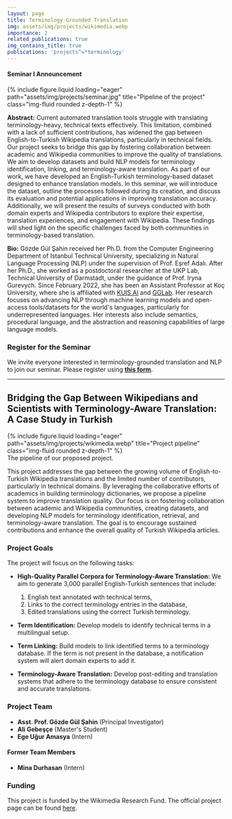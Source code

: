 ```yaml
---
layout: page
title: Terminology-Grounded Translation
img: assets/img/projects/wikimedia.webp
importance: 2
related_publications: true
img_contains_title: true
publications: 'projects^=*terminology'
---
```


#### Seminar I Announcement

<div class="row">
    <div class="col-sm mt-3 mt-md-0">
        {% include figure.liquid loading="eager" path="assets/img/projects/seminar.jpg" title="Pipeline of the project" class="img-fluid rounded z-depth-1" %}
    </div>
</div>

**Abstract:** Current automated translation tools struggle with translating terminology-heavy, technical texts effectively. This limitation, combined with a lack of sufficient contributions, has widened the gap between English-to-Turkish Wikipedia translations, particularly in technical fields. Our project seeks to bridge this gap by fostering collaboration between academic and Wikipedia communities to improve the quality of translations. We aim to develop datasets and build NLP models for terminology identification, linking, and terminology-aware translation. As part of our work, we have developed an English-Turkish terminology-based dataset designed to enhance translation models. In this seminar, we will introduce the dataset, outline the processes followed during its creation, and discuss its evaluation and potential applications in improving translation accuracy. Additionally, we will present the results of surveys conducted with both domain experts and Wikipedia contributors to explore their expertise, translation experiences, and engagement with Wikipedia. These findings will shed light on the specific challenges faced by both communities in terminology-based translation.

**Bio:** Gözde Gül Şahin received her Ph.D. from the Computer Engineering Department of Istanbul Technical University, specializing in Natural Language Processing (NLP) under the supervision of Prof. Eşref Adalı. After her Ph.D., she worked as a postdoctoral researcher at the UKP Lab, Technical University of Darmstadt, under the guidance of Prof. Iryna Gurevych. Since February 2022, she has been an Assistant Professor at Koç University, where she is affiliated with [KUIS AI](https://ai.ku.edu.tr/) and [GGLab](https://gglab-ku.github.io/). Her research focuses on advancing NLP through machine learning models and open-access tools/datasets for the world's languages, particularly for underrepresented languages. Her interests also include semantics, procedural language, and the abstraction and reasoning capabilities of large language models.

### Register for the Seminar

We invite everyone interested in terminology-grounded translation and NLP to join our seminar. Please register using [**this form**](https://forms.gle/juE6pnz94EmBAc9z9).


---

## Bridging the Gap Between Wikipedians and Scientists with Terminology-Aware Translation: A Case Study in Turkish

<div class="row">
    <div class="col-sm mt-3 mt-md-0">
        {% include figure.liquid loading="eager" path="assets/img/projects/wikimedia.webp" title="Project pipeline" class="img-fluid rounded z-depth-1" %}
    </div>
</div>
<div class="caption">
    The pipeline of our proposed project.
</div>

This project addresses the gap between the growing volume of English-to-Turkish Wikipedia translations and the limited number of contributors, particularly in technical domains. By leveraging the collaborative efforts of academics in building terminology dictionaries, we propose a pipeline system to improve translation quality. Our focus is on fostering collaboration between academic and Wikipedia communities, creating datasets, and developing NLP models for terminology identification, retrieval, and terminology-aware translation. The goal is to encourage sustained contributions and enhance the overall quality of Turkish Wikipedia articles.

### Project Goals

The project will focus on the following tasks:

- **High-Quality Parallel Corpora for Terminology-Aware Translation:** We aim to generate 3,000 parallel English-Turkish sentences that include: 
    1. English text annotated with technical terms,
    2. Links to the correct terminology entries in the database,
    3. Edited translations using the correct Turkish terminology.

- **Term Identification:** Develop models to identify technical terms in a multilingual setup.

- **Term Linking:** Build models to link identified terms to a terminology database. If the term is not present in the database, a notification system will alert domain experts to add it.

- **Terminology-Aware Translation:** Develop post-editing and translation systems that adhere to the terminology database to ensure consistent and accurate translations.


### Project Team

- **Asst. Prof. Gözde Gül Şahin** (Principal Investigator)  
- **Ali Gebeşçe** (Master's Student)  
- **Ege Uğur Amasya** (Intern)  

#### Former Team Members
- **Mina Durhasan** (Intern)


### Funding

This project is funded by the Wikimedia Research Fund. The official project page can be found [here](https://meta.wikimedia.org/wiki/Grants:Programs/Wikimedia_Research_Fund/Bridging_the_Gap_Between_Wikipedians_and_Scientists_with_Terminology-Aware_Translation:_A_Case_Study_in_Turkish).

